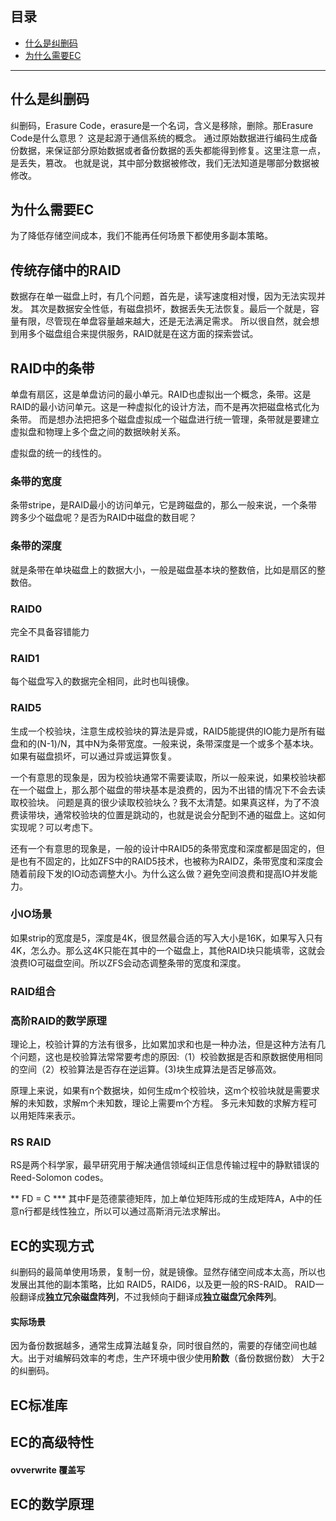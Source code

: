 ## 目录
- [什么是纠删码](#什么是纠删码)
- [为什么需要EC](#为什么需要纠删码)

----
## 什么是纠删码
纠删码，Erasure Code，erasure是一个名词，含义是移除，删除。那Erasure Code是什么意思？ 这是起源于通信系统的概念。
通过原始数据进行编码生成备份数据，来保证部分原始数据或者备份数据的丢失都能得到修复。这里注意一点，是丢失，篡改。
也就是说，其中部分数据被修改，我们无法知道是哪部分数据被修改。

## 为什么需要EC
为了降低存储空间成本，我们不能再任何场景下都使用多副本策略。

## 传统存储中的RAID
数据存在单一磁盘上时，有几个问题，首先是，读写速度相对慢，因为无法实现并发。
其次是数据安全性低，有磁盘损坏，数据丢失无法恢复。最后一个就是，容量有限，尽管现在单盘容量越来越大，还是无法满足需求。
所以很自然，就会想到用多个磁盘组合来提供服务，RAID就是在这方面的探索尝试。

## RAID中的条带
单盘有扇区，这是单盘访问的最小单元。RAID也虚拟出一个概念，条带。这是RAID的最小访问单元。这是一种虚拟化的设计方法，而不是再次把磁盘格式化为条带。
而是想办法把把多个磁盘虚拟成一个磁盘进行统一管理，条带就是要建立虚拟盘和物理上多个盘之间的数据映射关系。

虚拟盘的统一的线性的。

### 条带的宽度
条带stripe，是RAID最小的访问单元，它是跨磁盘的，那么一般来说，一个条带跨多少个磁盘呢？是否为RAID中磁盘的数目呢？

### 条带的深度
就是条带在单块磁盘上的数据大小，一般是磁盘基本块的整数倍，比如是扇区的整数倍。

### RAID0
完全不具备容错能力

### RAID1
每个磁盘写入的数据完全相同，此时也叫镜像。

### RAID5
生成一个校验块，注意生成校验块的算法是异或，RAID5能提供的IO能力是所有磁盘和的(N-1)/N，其中N为条带宽度。一般来说，条带深度是一个或多个基本块。如果有磁盘损坏，可以通过异或运算恢复。

一个有意思的现象是，因为校验块通常不需要读取，所以一般来说，如果校验块都在一个磁盘上，那么那个磁盘的带块基本是浪费的，因为不出错的情况下不会去读取校验块。
问题是真的很少读取校验块么？我不太清楚。如果真这样，为了不浪费读带块，通常校验块的位置是跳动的，也就是说会分配到不通的磁盘上。这如何实现呢？可以考虑下。

还有一个有意思的现象是，一般的设计中RAID5的条带宽度和深度都是固定的，但是也有不固定的，比如ZFS中的RAID5技术，也被称为RAIDZ，条带宽度和深度会随着前段下发的IO动态调整大小。为什么这么做？避免空间浪费和提高IO并发能力。

### 小IO场景
如果strip的宽度是5，深度是4K，很显然最合适的写入大小是16K，如果写入只有4K，怎么办。那么这4K只能在其中的一个磁盘上，其他RAID块只能填零，这就会浪费IO可磁盘空间。所以ZFS会动态调整条带的宽度和深度。

### RAID组合
### 高阶RAID的数学原理
理论上，校验计算的方法有很多，比如累加求和也是一种办法，但是这种方法有几个问题，这也是校验算法常常要考虑的原因:（1）校验数据是否和原数据使用相同的空间（2）校验算法是否存在逆运算。(3)块生成算法是否足够高效。

原理上来说，如果有n个数据块，如何生成m个校验块，这m个校验块就是需要求解的未知数，求解m个未知数，理论上需要m个方程。 多元未知数的求解方程可以用矩阵来表示。

### RS RAID
RS是两个科学家，最早研究用于解决通信领域纠正信息传输过程中的静默错误的Reed-Solomon codes。

** FD = C ***
其中F是范德蒙德矩阵，加上单位矩阵形成的生成矩阵A，A中的任意n行都是线性独立，所以可以通过高斯消元法求解出。

## EC的实现方式
纠删码的最简单使用场景，复制一份，就是镜像。显然存储空间成本太高，所以也发展出其他的副本策略，比如 RAID5，RAID6，以及更一般的RS-RAID。 RAID一般翻译成**独立冗余磁盘阵列**，不过我倾向于翻译成**独立磁盘冗余阵列**。

#### 实际场景
因为备份数据越多，通常生成算法越复杂，同时很自然的，需要的存储空间也越大。出于对编解码效率的考虑，生产环境中很少使用**阶数**（备份数据份数） 大于2的纠删码。

## EC标准库
## EC的高级特性
#### ovverwrite 覆盖写

## EC的数学原理
